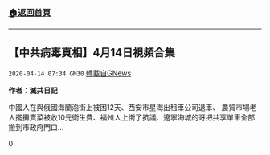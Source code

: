 ###  [:house:返回首頁](https://github.com/ourhimalayas/txt)
---

## 【中共病毒真相】4月14日視頻合集
`2020-04-14 07:34 GM30` [轉載自GNews](https://gnews.org/zh-hant/172515/)

**作者：滅共日記**

中國人在與俄國海蘭泡街上被困12天、西安市星海出租車公司退車、 農貿市場老人擺攤賣菜被收10元衛生費、福州人上街了抗議、遼寧海城的哥把共享單車全部搬到市政府門口…



0
